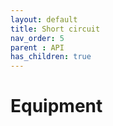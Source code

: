 ```yaml
---
layout: default
title: Short circuit
nav_order: 5
parent : API
has_children: true
---
```


# Equipment
